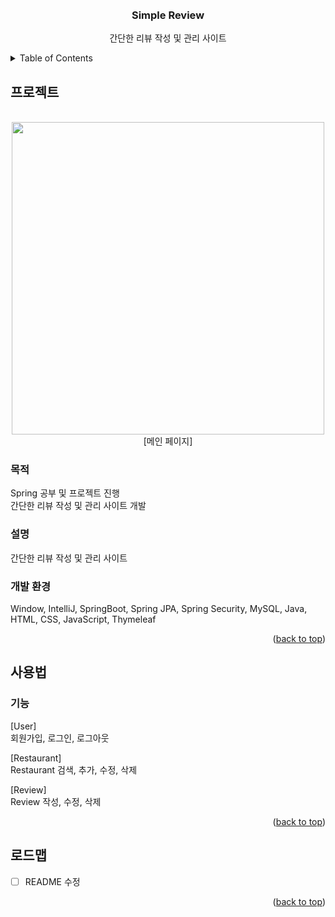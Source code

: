 
<div id="top"></div>

<br />
<br />

<div align="center">
<h3 align="center">Simple Review</h3>

  <p align="center">
    간단한 리뷰 작성 및 관리 사이트
    <br />
  </p>
</div>


<!-- TABLE OF CONTENTS -->
<details>
  <summary>Table of Contents</summary>
  <ol>
    <li>
      <a href="#about-the-project">프로젝트</a>
      <ul>
        <li><a href="#built-with">목적</a></li>
        <li><a href="#built-with">설명</a></li>
        <li><a href="#built-with">개발 환경</a></li>
      </ul>
    </li>
    <li>
      <a href="#about-the-project">사용법</a>
      <ul>
        <li><a href="#built-with">기능</a></li>
      </ul>
    </li>
    <li>
      <a href="#about-the-project">로드맵</a>
    </li>
  </ol>
</details>


<!-- ABOUT THE PROJECT -->
## 프로젝트
<br>

<div align="center">
  <img src="https://user-images.githubusercontent.com/72875528/146542755-c94949aa-f15b-486a-afed-4069d2596ab0.PNG" width="500">  
<br>
[메인 페이지]

</div>

### 목적
  
Spring 공부 및 프로젝트 진행  
간단한 리뷰 작성 및 관리 사이트 개발


### 설명

간단한 리뷰 작성 및 관리 사이트  

### 개발 환경

Window, IntelliJ, SpringBoot, Spring JPA, Spring Security, MySQL, Java, HTML, CSS, JavaScript, Thymeleaf


<p align="right">(<a href="#top">back to top</a>)</p>

<!-- USAGE -->
## 사용법

### 기능
[User]  
회원가입, 로그인, 로그아웃

[Restaurant]  
Restaurant 검색, 추가, 수정, 삭제

[Review]  
Review 작성, 수정, 삭제

<p align="right">(<a href="#top">back to top</a>)</p>

<!-- ROADMAP -->
## 로드맵
- [ ] README 수정

<p align="right">(<a href="#top">back to top</a>)</p>
